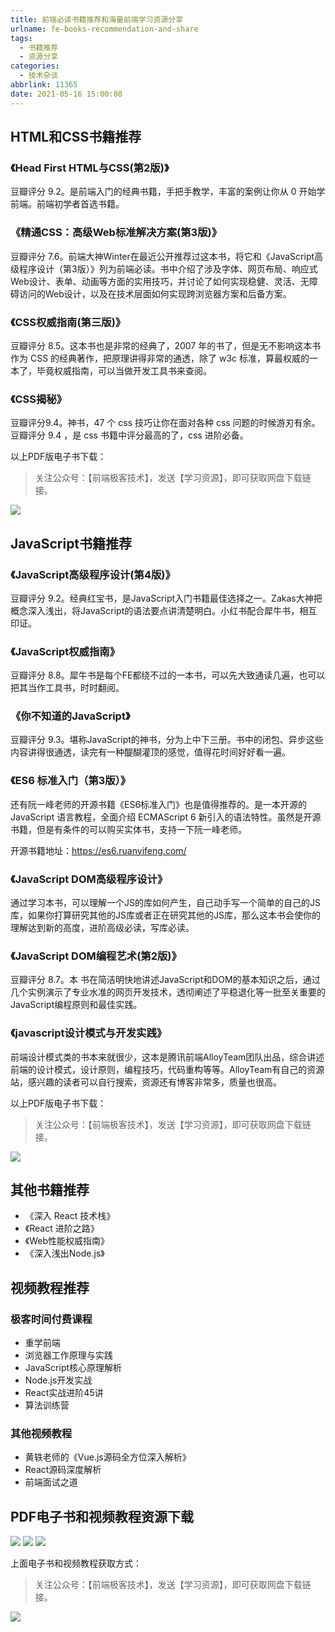 ```yaml
---
title: 前端必读书籍推荐和海量前端学习资源分享
urlname: fe-books-recommendation-and-share
tags:
  - 书籍推荐
  - 资源分享
categories:
  - 技术杂谈
abbrlink: 11365
date: 2021-05-16 15:00:08
---
```


## HTML和CSS书籍推荐

### 《Head First HTML与CSS(第2版)》

豆瓣评分 9.2。是前端入门的经典书籍，手把手教学，丰富的案例让你从 0 开始学前端。前端初学者首选书籍。

### 《精通CSS：高级Web标准解决方案(第3版)》
豆瓣评分 7.6。前端大神Winter在最近公开推荐过这本书，将它和《JavaScript高级程序设计（第3版）》列为前端必读。书中介绍了涉及字体、网页布局、响应式Web设计、表单、动画等方面的实用技巧，并讨论了如何实现稳健、灵活、无障碍访问的Web设计，以及在技术层面如何实现跨浏览器方案和后备方案。


### 《CSS权威指南(第三版)》
豆瓣评分 8.5。这本书也是非常的经典了，2007 年的书了，但是无不影响这本书作为 CSS 的经典著作，把原理讲得非常的通透，除了 w3c 标准，算最权威的一本了，毕竟权威指南，可以当做开发工具书来查阅。

### 《CSS揭秘》
豆瓣评分9.4。神书，47 个 css 技巧让你在面对各种 css 问题的时候游刃有余。豆瓣评分 9.4 ，是 css 书籍中评分最高的了，css 进阶必备。

以上PDF版电子书下载：

> 关注公众号：【前端极客技术】，发送【学习资源】，即可获取网盘下载链接。

![](https://gitee.com/HanpengChen/blog-images/raw/master/blogImages/2021/fegeek_qrcode.png)

## JavaScript书籍推荐

### 《JavaScript高级程序设计(第4版)》
豆瓣评分 9.2。经典红宝书，是JavaScript入门书籍最佳选择之一。Zakas大神把概念深入浅出，将JavaScript的语法要点讲清楚明白。小红书配合犀牛书，相互印证。

### 《JavaScript权威指南》
豆瓣评分 8.8。犀牛书是每个FE都绕不过的一本书，可以先大致通读几遍，也可以把其当作工具书，时时翻阅。

### 《你不知道的JavaScript》
豆瓣评分 9.3。堪称JavaScript的神书，分为上中下三册。书中的闭包、异步这些内容讲得很通透，读完有一种醍醐灌顶的感觉，值得花时间好好看一遍。

### 《ES6 标准入门（第3版）》
还有阮一峰老师的开源书籍《ES6标准入门》也是值得推荐的。是一本开源的 JavaScript 语言教程，全面介绍 ECMAScript 6 新引入的语法特性。虽然是开源书籍，但是有条件的可以购买实体书，支持一下阮一峰老师。

开源书籍地址：https://es6.ruanyifeng.com/


### 《JavaScript DOM高级程序设计》
通过学习本书，可以理解一个JS的库如何产生，自己动手写一个简单的自己的JS库，如果你打算研究其他的JS库或者正在研究其他的JS库，那么这本书会使你的理解达到新的高度，进阶高级必读，写库必读。

### 《JavaScript DOM编程艺术(第2版)》
豆瓣评分 8.7。本 书在简洁明快地讲述JavaScript和DOM的基本知识之后，通过几个实例演示了专业水准的网页开发技术，透彻阐述了平稳退化等一批至关重要的 JavaScript编程原则和最佳实践。


### 《javascript设计模式与开发实践》
前端设计模式类的书本来就很少，这本是腾讯前端AlloyTeam团队出品，综合讲述前端的设计模式，设计原则，编程技巧，代码重构等等。AlloyTeam有自己的资源站，感兴趣的读者可以自行搜索，资源还有博客非常多，质量也很高。

以上PDF版电子书下载：

> 关注公众号：【前端极客技术】，发送【学习资源】，即可获取网盘下载链接。

![](https://gitee.com/HanpengChen/blog-images/raw/master/blogImages/2021/fegeek_qrcode.png)


## 其他书籍推荐
- 《深入 React 技术栈》
- 《React 进阶之路》
- 《Web性能权威指南》
- 《深入浅出Node.js》

## 视频教程推荐
### 极客时间付费课程
- 重学前端
- 浏览器工作原理与实践
- JavaScript核心原理解析
- Node.js开发实战
- React实战进阶45讲
- 算法训练营

### 其他视频教程
- 黄轶老师的《Vue.js源码全方位深入解析》
- React源码深度解析
- 前端面试之道


## PDF电子书和视频教程资源下载
![](https://gitee.com/HanpengChen/blog-images/raw/master/blogImages/2021/20210516211520.png)
![](https://gitee.com/HanpengChen/blog-images/raw/master/blogImages/2021/20210516211542.png)
![](https://gitee.com/HanpengChen/blog-images/raw/master/blogImages/2021/20210516211552.png)


上面电子书和视频教程获取方式：

> 关注公众号：【前端极客技术】，发送【学习资源】，即可获取网盘下载链接。

![](https://gitee.com/HanpengChen/blog-images/raw/master/blogImages/2021/fegeek_qrcode.png)